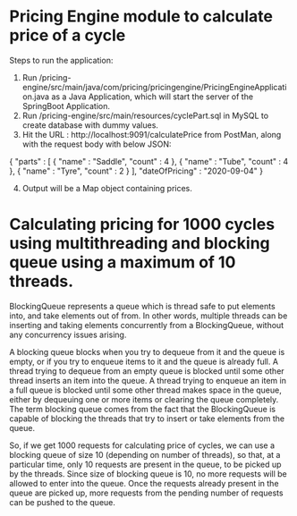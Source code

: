 # Pricing Engine module to calculate price of a cycle

Steps to run the application:
1. Run /pricing-engine/src/main/java/com/pricing/pricingengine/PricingEngineApplication.java as a Java Application, which will start the server of the SpringBoot Application.
2. Run /pricing-engine/src/main/resources/cyclePart.sql in MySQL to create database with dummy values.
3. Hit the URL : http://localhost:9091/calculatePrice from PostMan, along with the request body with below JSON:

{
     "parts" : [
                {
                    "name" : "Saddle",
                    "count" : 4
                },
                {
                    "name" : "Tube",
                    "count" : 4
                },
                {
                    "name" : "Tyre",
                    "count" : 2
                }
            ],
    "dateOfPricing" : "2020-09-04"
}

4. Output will be a Map object containing prices.


# Calculating pricing for 1000 cycles using multithreading and blocking queue using a maximum of 10 threads.

BlockingQueue represents a queue which is thread safe to put elements into, and take elements out of from. In other words, multiple threads can be inserting and taking elements concurrently from a BlockingQueue, without any concurrency issues arising.

A blocking queue blocks when you try to dequeue from it and the queue is empty, or if you try to enqueue items to it and the queue is already full. A thread trying to dequeue from an empty queue is blocked until some other thread inserts an item into the queue. A thread trying to enqueue an item in a full queue is blocked until some other thread makes space in the queue, either by dequeuing one or more items or clearing the queue completely.
The term blocking queue comes from the fact that the BlockingQueue is capable of blocking the threads that try to insert or take elements from the queue.

So, if we get 1000 requests for calculating price of cycles, we can use a blocking queue of size 10 (depending on number of threads), so that, at a particular time, only 10 requests are present in the queue, to be picked up by the threads. Since size of blocking queue is 10, no more requests will be allowed to enter into the queue. Once the requests already present in the queue are picked up, more requests from the pending number of requests can be pushed to the queue.


